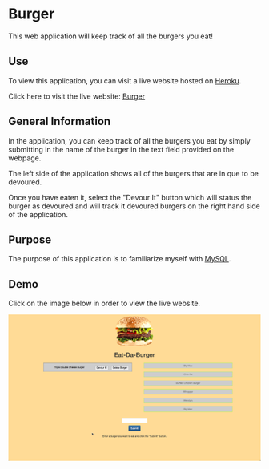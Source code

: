 # Burger

This web application will keep track of all the burgers you eat!

## Use

To view this application, you can visit a live website hosted on [Heroku](https://www.heroku.com).

Click here to visit the live website: [Burger](https://burger-dkim.herokuapp.com/)

## General Information

In the application, you can keep track of all the burgers you eat by simply submitting in the name of the burger in the text field provided on the webpage.

The left side of the application shows all of the burgers that are in que to be devoured.

Once you have eaten it, select the "Devour It" button which will status the burger as devoured and will track it devoured burgers on the right hand side of the application.

## Purpose

The purpose of this application is to familiarize myself with [MySQL](https://www.mysql.com/).

## Demo

Click on the image below in order to view the live website.

[![demo](/screenshots/burger.png)](https://burger-dkim.herokuapp.com/)
